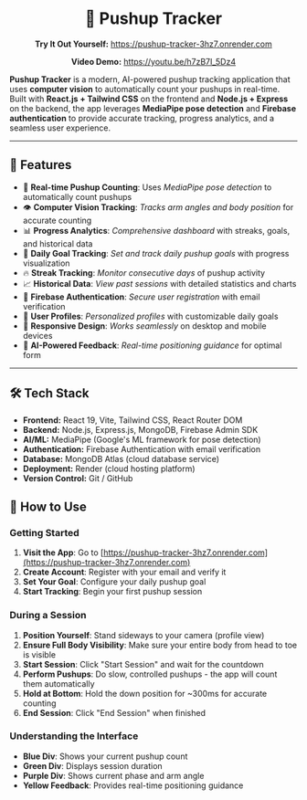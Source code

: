 <h1 align="center"><b>💪 Pushup Tracker</b></h1>

<div align="center">
  <p>
    <b>Try It Out Yourself:</b> <a href="https://pushup-tracker-3hz7.onrender.com">https://pushup-tracker-3hz7.onrender.com</a>
  </p>
  <p>
    <b>Video Demo:</b> <a href="https://youtu.be/h7zB7I_5Dz4">https://youtu.be/h7zB7I_5Dz4</a>
  </p>
</div>


<p>
  <b>Pushup Tracker</b> is a modern, AI-powered pushup tracking application that uses 
  <b>computer vision</b> to automatically count your pushups in real-time.  
  Built with <b>React.js + Tailwind CSS</b> on the frontend and <b>Node.js + Express</b> on the backend, 
  the app leverages <b>MediaPipe pose detection</b> and <b>Firebase authentication</b> 
  to provide accurate tracking, progress analytics, and a seamless user experience.
</p>

---

<h2>🚀 <b>Features</b></h2>

<ul>
  <li>🎯 <b>Real-time Pushup Counting</b>: Uses <i>MediaPipe pose detection</i> to automatically count pushups</li>
  <li>👁️ <b>Computer Vision Tracking</b>: <i>Tracks arm angles and body position</i> for accurate counting</li>
  <li>📊 <b>Progress Analytics</b>: <i>Comprehensive dashboard</i> with streaks, goals, and historical data</li>
  <li>🎯 <b>Daily Goal Tracking</b>: <i>Set and track daily pushup goals</i> with progress visualization</li>
  <li>🔥 <b>Streak Tracking</b>: <i>Monitor consecutive days</i> of pushup activity</li>
  <li>📈 <b>Historical Data</b>: <i>View past sessions</i> with detailed statistics and charts</li>
  <li>🔐 <b>Firebase Authentication</b>: <i>Secure user registration</i> with email verification</li>
  <li>👤 <b>User Profiles</b>: <i>Personalized profiles</i> with customizable daily goals</li>
  <li>📱 <b>Responsive Design</b>: <i>Works seamlessly</i> on desktop and mobile devices</li>
  <li>🤖 <b>AI-Powered Feedback</b>: <i>Real-time positioning guidance</i> for optimal form</li>
</ul>

---

<h2>🛠️ <b>Tech Stack</b></h2>

<ul>
  <li><b>Frontend:</b> React 19, Vite, Tailwind CSS, React Router DOM</li>
  <li><b>Backend:</b> Node.js, Express.js, MongoDB, Firebase Admin SDK</li>
  <li><b>AI/ML:</b> MediaPipe (Google's ML framework for pose detection)</li>
  <li><b>Authentication:</b> Firebase Authentication with email verification</li>
  <li><b>Database:</b> MongoDB Atlas (cloud database service)</li>
  <li><b>Deployment:</b> Render (cloud hosting platform)</li>
  <li><b>Version Control:</b> Git / GitHub</li>
</ul>

## 📱 How to Use

### Getting Started
1. **Visit the App**: Go to [https://pushup-tracker-3hz7.onrender.com](https://pushup-tracker-3hz7.onrender.com)
2. **Create Account**: Register with your email and verify it
3. **Set Your Goal**: Configure your daily pushup goal
4. **Start Tracking**: Begin your first pushup session

### During a Session
1. **Position Yourself**: Stand sideways to your camera (profile view)
2. **Ensure Full Body Visibility**: Make sure your entire body from head to toe is visible
3. **Start Session**: Click "Start Session" and wait for the countdown
4. **Perform Pushups**: Do slow, controlled pushups - the app will count them automatically
5. **Hold at Bottom**: Hold the down position for ~300ms for accurate counting
6. **End Session**: Click "End Session" when finished

### Understanding the Interface
- **Blue Div**: Shows your current pushup count
- **Green Div**: Displays session duration
- **Purple Div**: Shows current phase and arm angle
- **Yellow Feedback**: Provides real-time positioning guidance


